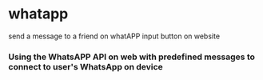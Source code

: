# whatapp
send a message to a friend on whatAPP input button on website

### Using the WhatsAPP API on web with predefined messages to connect to user's WhatsApp on device
